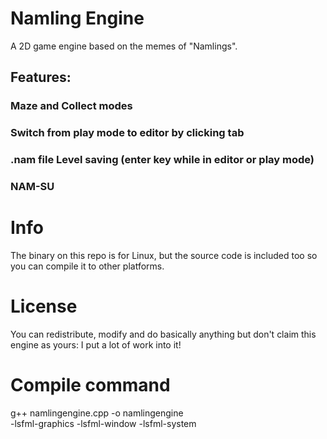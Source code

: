 # Namling Engine
A 2D game engine based on the memes of "Namlings".
## Features:
### Maze and Collect modes
### Switch from play mode to editor by clicking tab
### .nam file Level saving (enter key while in editor or play mode)
### NAM-SU

# Info
The binary on this repo is for Linux, but the source code is included too so you can compile it to other platforms.

# License
You can redistribute, modify and do basically anything but don't claim this engine as yours: I put a lot of work into it!

# Compile command
g++ namlingengine.cpp -o namlingengine \
    -lsfml-graphics -lsfml-window -lsfml-system
